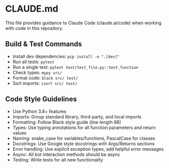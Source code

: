 # CLAUDE.md

This file provides guidance to Claude Code (claude.ai/code) when working with code in this repository.

## Build & Test Commands
- Install dev dependencies: `pip install -e ".[dev]"`
- Run all tests: `pytest`
- Run a single test: `pytest test/test_file.py::test_function`
- Check types: `mypy src/`
- Format code: `black src/ test/`
- Sort imports: `isort src/ test/`

## Code Style Guidelines
- Use Python 3.8+ features
- Imports: Group standard library, third-party, and local imports
- Formatting: Follow Black style guide (line length 88)
- Types: Use typing annotations for all function parameters and return values
- Naming: snake_case for variables/functions, PascalCase for classes
- Docstrings: Use Google style docstrings with Args/Returns sections
- Error handling: Use explicit exception types, add helpful error messages
- Async: All bot interaction methods should be async
- Testing: Write tests for all new functionality